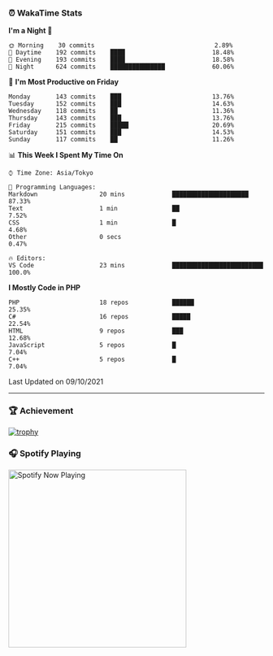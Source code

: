 ### ⏰ WakaTime Stats


<!--START_SECTION:waka-->
**I'm a Night 🦉** 

```text
🌞 Morning    30 commits                                 2.89% 
🌆 Daytime    192 commits    ████                        18.48% 
🌃 Evening    193 commits    ████                        18.58% 
🌙 Night      624 commits    ███████████████             60.06%

```
📅 **I'm Most Productive on Friday** 

```text
Monday       143 commits    ███                         13.76% 
Tuesday      152 commits    ███                         14.63% 
Wednesday    118 commits    ██                          11.36% 
Thursday     143 commits    ███                         13.76% 
Friday       215 commits    █████                       20.69% 
Saturday     151 commits    ███                         14.53% 
Sunday       117 commits    ██                          11.26%

```


📊 **This Week I Spent My Time On** 

```text
⌚︎ Time Zone: Asia/Tokyo

💬 Programming Languages: 
Markdown                 20 mins             █████████████████████       87.33% 
Text                     1 min               ██                          7.52% 
CSS                      1 min               █                           4.68% 
Other                    0 secs                                          0.47%

🔥 Editors: 
VS Code                  23 mins             █████████████████████████   100.0%

```

**I Mostly Code in PHP** 

```text
PHP                      18 repos            ██████                      25.35% 
C#                       16 repos            █████                       22.54% 
HTML                     9 repos             ███                         12.68% 
JavaScript               5 repos             █                           7.04% 
C++                      5 repos             █                           7.04%

```



 Last Updated on 09/10/2021
<!--END_SECTION:waka-->

---

### 🏆 Achievement

[![trophy](https://github-profile-trophy.vercel.app/?username=Slime-hatena&theme=flat&no-bg=true&no-frame=true&column=8)](https://github.com/ryo-ma/github-profile-trophy)

### 🎧 Spotify Playing

[<img src="https://spotify-now-playing-slime-hatena.vercel.app/api/spotify-playing" alt="Spotify Now Playing" width="350" />](https://open.spotify.com/user/slime_hatena)

<!--
**Slime-hatena/Slime-hatena** is a ✨ _special_ ✨ repository because its `README.md` (this file) appears on your GitHub profile.

Here are some ideas to get you started:

- 🔭 I’m currently working on ...
- 🌱 I’m currently learning ...
- 👯 I’m looking to collaborate on ...
- 🤔 I’m looking for help with ...
- 💬 Ask me about ...
- 📫 How to reach me: ...
- 😄 Pronouns: ...
- ⚡ Fun fact: ...
-->
